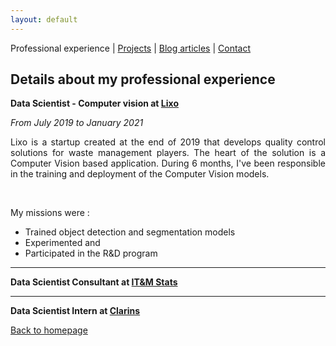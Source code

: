 ```yaml
---
layout: default
---
```


Professional experience | [Projects](./projects.html) | [Blog articles](./blog-articles.html) | [Contact](./contact.html)

## Details about my professional experience

<b>Data Scientist - Computer vision at <a href="https://lixo.tech/">Lixo</a></b><br>

<i>From July 2019 to January 2021</i><br>

<p style="text-align: justify;">Lixo is a startup created at the end of 2019 that develops quality control solutions for waste management players. The heart of the solution is a Computer Vision based application. During 6 months, I've been responsible in the training and deployment of the Computer Vision models.</p> 
</br>

My missions were : 
* Trained object detection and segmentation models
* Experimented and 
* Participated in the R&D program

---

<b>Data Scientist Consultant at <a href="http://www.itm-stats.com/">IT&M Stats</a></b><br>


---

<b>Data Scientist Intern at <a href="http://www.groupeclarins.com/en">Clarins</a></b><br>


[Back to homepage](./)
